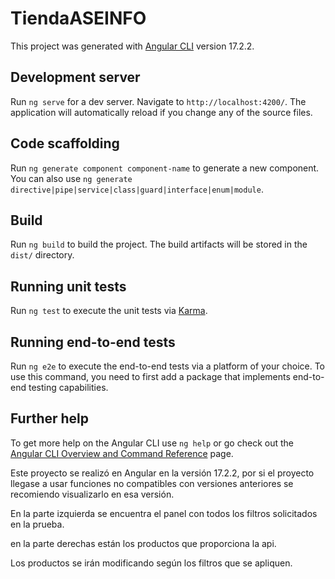 # TiendaASEINFO

This project was generated with [Angular CLI](https://github.com/angular/angular-cli) version 17.2.2.

## Development server

Run `ng serve` for a dev server. Navigate to `http://localhost:4200/`. The application will automatically reload if you change any of the source files.

## Code scaffolding

Run `ng generate component component-name` to generate a new component. You can also use `ng generate directive|pipe|service|class|guard|interface|enum|module`.

## Build

Run `ng build` to build the project. The build artifacts will be stored in the `dist/` directory.

## Running unit tests

Run `ng test` to execute the unit tests via [Karma](https://karma-runner.github.io).

## Running end-to-end tests

Run `ng e2e` to execute the end-to-end tests via a platform of your choice. To use this command, you need to first add a package that implements end-to-end testing capabilities.

## Further help

To get more help on the Angular CLI use `ng help` or go check out the [Angular CLI Overview and Command Reference](https://angular.io/cli) page.

Este proyecto se realizó en Angular en la versión 17.2.2, por si el proyecto llegase a usar funciones no compatibles con versiones anteriores se recomiendo visualizarlo en esa versión.

En la parte izquierda se encuentra el panel con todos los filtros solicitados en la prueba.

en la parte derechas están los productos que proporciona la api.

Los productos se irán modificando según los filtros que se apliquen.

